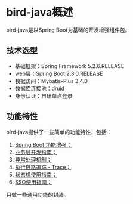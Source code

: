 # bird-java概述

bird-java是以Spring Boot为基础的开发增强组件包。

## 技术选型

 - 基础框架：Spring Framework 5.2.6.RELEASE
 - web层：Spring Boot 2.3.0.RELEASE
 - 数据访问：Mybatis-Plus 3.4.0
 - 数据库连接池：druid
 - 身份认证：自研单点登录

## 功能特性

bird-java提供了一些简单的功能特性，包括：

 1. [Spring Boot 功能增强；](https://www.yuque.com/docs/share/701ca7d4-dc0e-46a4-9fd0-371f4eb65313)
 2. [业务层开发指南；](https://www.yuque.com/docs/share/35e51fb5-8e2b-4d92-953f-5708174baa63)
 3. [异常处理机制；](https://www.yuque.com/docs/share/d934b703-e855-4bb6-80f4-36f82ab6a700)
 4. [执行链路追踪 - Trace；](https://www.yuque.com/docs/share/3e32797a-e123-4771-9e28-1860ccdeb481)
 5. [状态机使用指南；](https://www.yuque.com/docs/share/0d35016a-e5aa-4107-9e93-d6ed03fdb2de)
 6. [SSO使用指南；](https://www.yuque.com/docs/share/3c246bc0-0137-47c5-b019-d93a98c0d99e)

 只做一些通用功能的封装。


